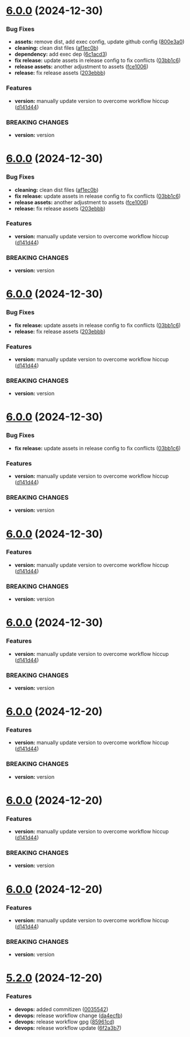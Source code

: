 # [6.0.0](https://github.com/cmolisee/session-storage-hub/compare/v5.2.0...v6.0.0) (2024-12-30)


### Bug Fixes

* **assets:** remove dist, add exec config, update github config ([800e3a0](https://github.com/cmolisee/session-storage-hub/commit/800e3a09b274aeee81e0eb5d8138e91b120285ed))
* **cleaning:** clean dist files ([af1ec0b](https://github.com/cmolisee/session-storage-hub/commit/af1ec0b6a7a2b30ca30b6655c84c8b30a37e61e8))
* **dependency:** add exec dep ([6c1acd3](https://github.com/cmolisee/session-storage-hub/commit/6c1acd377eb3bf9cbab58819d7ee0b0a88e92ef3))
* **fix release:** update assets in release config to fix conflicts ([03bb1c6](https://github.com/cmolisee/session-storage-hub/commit/03bb1c694fd48b152b4914257457d880f80b879a))
* **release assets:** another adjustment to assets ([fce1006](https://github.com/cmolisee/session-storage-hub/commit/fce100666d9bcd0e54eb00e3e7e9a6ab068fd419))
* **release:** fix release assets ([203ebbb](https://github.com/cmolisee/session-storage-hub/commit/203ebbb71cef3c37847c2cce111511c2739e57b0))


### Features

* **version:** manually update version to overcome workflow hiccup ([d141d44](https://github.com/cmolisee/session-storage-hub/commit/d141d4497b04bb71acbcd3a75b8326c62e9d2e85))


### BREAKING CHANGES

* **version:** version

# [6.0.0](https://github.com/cmolisee/session-storage-hub/compare/v5.2.0...v6.0.0) (2024-12-30)


### Bug Fixes

* **cleaning:** clean dist files ([af1ec0b](https://github.com/cmolisee/session-storage-hub/commit/af1ec0b6a7a2b30ca30b6655c84c8b30a37e61e8))
* **fix release:** update assets in release config to fix conflicts ([03bb1c6](https://github.com/cmolisee/session-storage-hub/commit/03bb1c694fd48b152b4914257457d880f80b879a))
* **release assets:** another adjustment to assets ([fce1006](https://github.com/cmolisee/session-storage-hub/commit/fce100666d9bcd0e54eb00e3e7e9a6ab068fd419))
* **release:** fix release assets ([203ebbb](https://github.com/cmolisee/session-storage-hub/commit/203ebbb71cef3c37847c2cce111511c2739e57b0))


### Features

* **version:** manually update version to overcome workflow hiccup ([d141d44](https://github.com/cmolisee/session-storage-hub/commit/d141d4497b04bb71acbcd3a75b8326c62e9d2e85))


### BREAKING CHANGES

* **version:** version

# [6.0.0](https://github.com/cmolisee/session-storage-hub/compare/v5.2.0...v6.0.0) (2024-12-30)


### Bug Fixes

* **fix release:** update assets in release config to fix conflicts ([03bb1c6](https://github.com/cmolisee/session-storage-hub/commit/03bb1c694fd48b152b4914257457d880f80b879a))
* **release:** fix release assets ([203ebbb](https://github.com/cmolisee/session-storage-hub/commit/203ebbb71cef3c37847c2cce111511c2739e57b0))


### Features

* **version:** manually update version to overcome workflow hiccup ([d141d44](https://github.com/cmolisee/session-storage-hub/commit/d141d4497b04bb71acbcd3a75b8326c62e9d2e85))


### BREAKING CHANGES

* **version:** version

# [6.0.0](https://github.com/cmolisee/session-storage-hub/compare/v5.2.0...v6.0.0) (2024-12-30)


### Bug Fixes

* **fix release:** update assets in release config to fix conflicts ([03bb1c6](https://github.com/cmolisee/session-storage-hub/commit/03bb1c694fd48b152b4914257457d880f80b879a))


### Features

* **version:** manually update version to overcome workflow hiccup ([d141d44](https://github.com/cmolisee/session-storage-hub/commit/d141d4497b04bb71acbcd3a75b8326c62e9d2e85))


### BREAKING CHANGES

* **version:** version

# [6.0.0](https://github.com/cmolisee/session-storage-hub/compare/v5.2.0...v6.0.0) (2024-12-30)


### Features

* **version:** manually update version to overcome workflow hiccup ([d141d44](https://github.com/cmolisee/session-storage-hub/commit/d141d4497b04bb71acbcd3a75b8326c62e9d2e85))


### BREAKING CHANGES

* **version:** version

# [6.0.0](https://github.com/cmolisee/session-storage-hub/compare/v5.2.0...v6.0.0) (2024-12-30)


### Features

* **version:** manually update version to overcome workflow hiccup ([d141d44](https://github.com/cmolisee/session-storage-hub/commit/d141d4497b04bb71acbcd3a75b8326c62e9d2e85))


### BREAKING CHANGES

* **version:** version

# [6.0.0](https://github.com/cmolisee/session-storage-hub/compare/v5.2.0...v6.0.0) (2024-12-20)


### Features

* **version:** manually update version to overcome workflow hiccup ([d141d44](https://github.com/cmolisee/session-storage-hub/commit/d141d4497b04bb71acbcd3a75b8326c62e9d2e85))


### BREAKING CHANGES

* **version:** version

# [6.0.0](https://github.com/cmolisee/session-storage-hub/compare/v5.2.0...v6.0.0) (2024-12-20)


### Features

* **version:** manually update version to overcome workflow hiccup ([d141d44](https://github.com/cmolisee/session-storage-hub/commit/d141d4497b04bb71acbcd3a75b8326c62e9d2e85))


### BREAKING CHANGES

* **version:** version

# [6.0.0](https://github.com/cmolisee/session-storage-hub/compare/v5.2.0...v6.0.0) (2024-12-20)


### Features

* **version:** manually update version to overcome workflow hiccup ([d141d44](https://github.com/cmolisee/session-storage-hub/commit/d141d4497b04bb71acbcd3a75b8326c62e9d2e85))


### BREAKING CHANGES

* **version:** version

# [5.2.0](https://github.com/cmolisee/session-storage-hub/compare/v5.1.0...v5.2.0) (2024-12-20)


### Features

* **devops:** added commitizen ([0035542](https://github.com/cmolisee/session-storage-hub/commit/0035542ea5e3c958fb714306d797978070312a62))
* **devops:** release workflow change ([da4ecfb](https://github.com/cmolisee/session-storage-hub/commit/da4ecfb88e8832613fec852b517f5fc39549c685))
* **devops:** release workflow gpg ([85961cd](https://github.com/cmolisee/session-storage-hub/commit/85961cda70a667e3754cbe863c34afaabbdd04cb))
* **devops:** release workflow update ([6f2a3b7](https://github.com/cmolisee/session-storage-hub/commit/6f2a3b736ac61a8d921bbe0dbf3e1d64f6d20c61))
